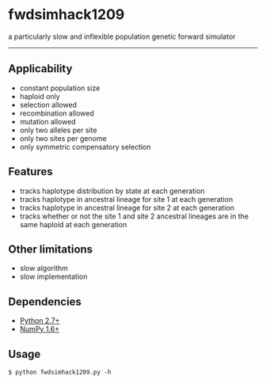 fwdsimhack1209
==============

a particularly slow and inflexible population genetic forward simulator


---


Applicability
-------------

- constant population size
- haploid only
- selection allowed
- recombination allowed
- mutation allowed
- only two alleles per site
- only two sites per genome
- only symmetric compensatory selection


Features
--------

- tracks haplotype distribution by state at each generation
- tracks haplotype in ancestral lineage for site 1 at each generation
- tracks haplotype in ancestral lineage for site 2 at each generation
- tracks whether or not the site 1 and site 2 ancestral lineages
  are in the same haploid at each generation


Other limitations
-----------------

- slow algorithm
- slow implementation


Dependencies
------------

- [Python 2.7+](http://python.org/)
- [NumPy 1.6+](http://numpy.scipy.org/)


Usage
-----

    $ python fwdsimhack1209.py -h

